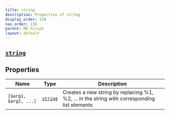 ```yaml
---
title: string
description: Properties of string
display_order: 138
nav_order: 138
parent: MD Script
layout: default
---
```


##  [`string`](./string.html) 


## Properties

| Name | Type | Description |
|------|------|-------------|
| `[$arg1, $arg2, ...]` | [`string`](./string.html) | Creates a new string by replacing %1, %2, ... in the string with corresponding list elements |



